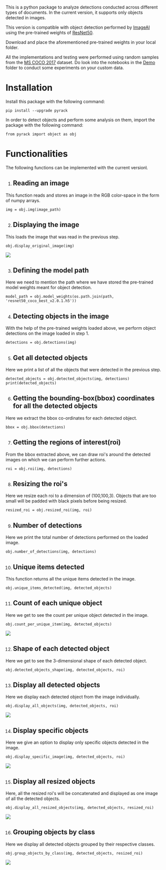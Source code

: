 This is a python package to analyze detections conducted across different types of documents. In the current version, it supports only objects detected in images.

This version is compatible with object detection performed by [ImageAI](https://github.com/OlafenwaMoses/ImageAI) using the pre-trained weights of [ResNet50](https://github.com/OlafenwaMoses/ImageAI/releases/download/1.0/resnet50_coco_best_v2.0.1.h5).

Download and place the aforementioned pre-trained weights in your local folder.

All the implementations and testing were performed using random samples from the [MS COCO 2017](http://cocodataset.org/#download) dataset. Do look into the notebooks in the [Demo](https://github.com/sidvenkat1988/pyrack/tree/master/Demo) folder to conduct some experiments on your custom data. 

# Installation
Install this package with the following command:
```
pip install --upgrade pyrack
```
In order to detect objects and perform some analysis on them, import the package with the following command:
```
from pyrack import object as obj
```

# Functionalities
The following functions can be implemented with the current version\
1) ## Reading an image

This function reads and stores an image in the RGB color-space in the form of numpy arrays.
```
img = obj.img(image_path)
```

2) ## Displaying the image

This loads the image that was read in the previous step.

```
obj.display_original_image(img)
```

![](Images/original_image.png)

3) ## Defining the model path

Here we need to mention the path where we have stored the pre-trained model weights meant for object detection.

```
model_path = obj.model_weights(os.path.join(path, 'resnet50_coco_best_v2.0.1.h5'))
```

4) ## Detecting objects in the image

With the help of the pre-trained weights loaded above, we perform object detections on the image loaded in step 1.

```
detections = obj.detections(img)
```

5) ## Get all detected objects

Here we print a list of all the objects that were detected in the previous step.

```
detected_objects = obj.detected_objects(img, detections)
print(detected_objects)
```

6) ## Getting the bounding-box(bbox) coordinates for all the detected objects

Here we extract the bbox co-ordinates for each detected object.

```
bbox = obj.bbox(detections)
```

7) ## Getting the regions of interest(roi)

From the bbox extracted above, we can draw roi's around the detected images on which we can perform further actions.

```
roi = obj.roi(img, detections)
```

8) ## Resizing the roi's

Here we resize each roi to a dimension of (100,100,3). Objects that are too small will be padded with black pixels before being resized.

```
resized_roi = obj.resized_roi(img, roi)
```

9) ## Number of detections

Here we print the total number of detections performed on the loaded image.

```
obj.number_of_detections(img, detections)
```

10) ## Unique items detected

This function returns all the unique items detected in the image.

```
obj.unique_items_detected(img, detected_objects)
```

11) ## Count of each unique object

Here we get to see the count per unique object detected in the image.

```
obj.count_per_unique_item(img, detected_objects)
```

![](Images/count_of_each_object.png)

12) ## Shape of each detected object

Here we get to see the 3-dimensional shape of each detected object.

```
obj.detected_objects_shape(img, detected_objects, roi)
```

13) ## Display all detected objects

Here we display each detected object from the image individually.

```
obj.display_all_objects(img, detected_objects, roi)
```

![](Images/display_all_objects.png)

14) ## Display specific objects

Here we give an option to display only specific objects detected in the image.

```
obj.display_specific_image(img, detected_objects, roi)
```

![](Images/display_specific_objects.png)

15) ## Display all resized objects

Here, all the resized roi's will be concatenated and displayed as one image of all the detected objects.

```
obj.display_all_resized_objects(img, detected_objects, resized_roi)
```

![](Images/display_resized_objects.png)

16) ## Grouping objects by class

Here we display all detected objects grouped by their respective classes.

```
obj.group_objects_by_class(img, detected_objects, resized_roi)
```

![](Images/group_objects_by_class.png)




 